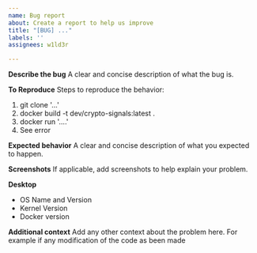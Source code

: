 ```yaml
---
name: Bug report
about: Create a report to help us improve
title: "[BUG] ..."
labels: ''
assignees: w1ld3r

---
```


**Describe the bug**
A clear and concise description of what the bug is.

**To Reproduce**
Steps to reproduce the behavior:
1. git clone '...'
2. docker build -t dev/crypto-signals:latest .
3. docker run '....'
4. See error

**Expected behavior**
A clear and concise description of what you expected to happen.

**Screenshots**
If applicable, add screenshots to help explain your problem.

**Desktop**
 - OS Name and Version
 - Kernel Version
 - Docker version

**Additional context**
Add any other context about the problem here.
For example if any modification of the code as been made
